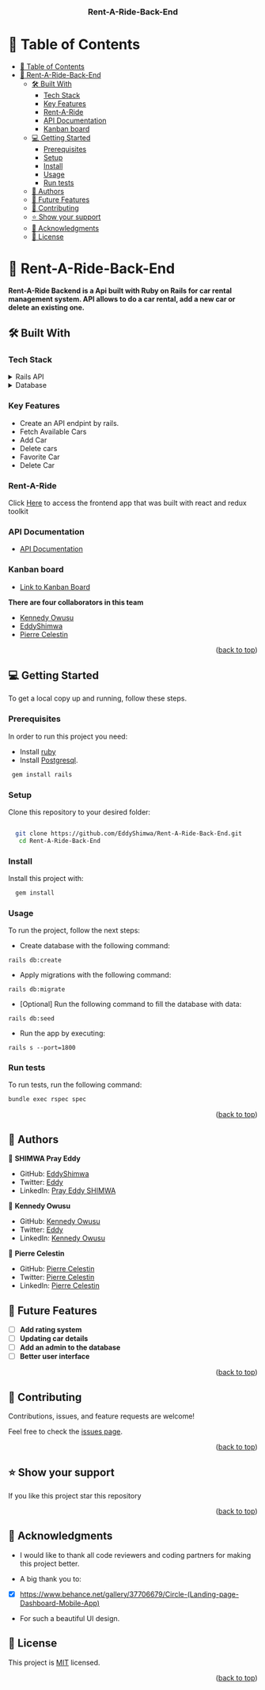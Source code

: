 <a name="readme-top"></a>

<div align="center">


  <h3><b>Rent-A-Ride-Back-End</b></h3>

</div>

# 📗 Table of Contents

- [📗 Table of Contents](#-table-of-contents)
- [📖 Rent-A-Ride-Back-End ](#-rent-a-ride-back-end-)
  - [🛠 Built With ](#-built-with-)
    - [Tech Stack ](#tech-stack-)
    - [Key Features ](#key-features-)
    - [Rent-A-Ride ](#rent-a-ride-)
    - [API Documentation ](#api-documentation-)
    - [Kanban board ](#kanban-board-)
  - [💻 Getting Started ](#-getting-started-)
    - [Prerequisites](#prerequisites)
    - [Setup](#setup)
    - [Install](#install)
    - [Usage](#usage)
    - [Run tests](#run-tests)
  - [👥 Authors ](#-authors-)
  - [🔭 Future Features ](#-future-features-)
  - [🤝 Contributing ](#-contributing-)
  - [⭐️ Show your support ](#️-show-your-support-)
  - [🙏 Acknowledgments ](#-acknowledgments-)
  - [📝 License ](#-license-)


# 📖 Rent-A-Ride-Back-End <a name="about-project"></a>

**Rent-A-Ride Backend is a Api built with Ruby on Rails for car rental management system. API allows to do a car rental, add a new car or delete an existing one.**

## 🛠 Built With <a name="built-with"></a>

### Tech Stack <a name="tech-stack"></a>

<details>
  <summary>Rails API</summary>
  <ul>
    <li><a href="https://www.rubyonrails.org/">Ruby on Rails</a></li>
  </ul>

</details>

<details>
<summary>Database</summary>
  <ul>
    <li><a href="https://www.postgresql.org/">PostgreSQL</a></li>
  </ul>
</details>

### Key Features <a name="key-features"></a>
- Create an API endpint by rails.
- Fetch Available Cars
- Add Car
- Delete cars
- Favorite Car
- Delete Car

### Rent-A-Ride <a name="frontend"></a>

Click [Here](https://github.com/EddyShimwa/Rent-A-Ride) to access the frontend app that was built with react and redux toolkit

### API Documentation <a name="api-documentation"></a>

- [API Documentation](https://documenter.getpostman.com/view/16578935/2s93sZ5taj)

### Kanban board <a name="kanban"></a>
- [Link to Kanban Board](https://github.com/users/EddyShimwa/projects/3)


**There are four collaborators in this team**

- [Kennedy Owusu](https://github.com/kennedyowusu)
- [EddyShimwa](https://github.com/EddyShimwa)
- [Pierre Celestin](https://github.com/Piercel2022)

<p align="right">(<a href="#readme-top">back to top</a>)</p>

## 💻 Getting Started <a name="getting-started"></a>

To get a local copy up and running, follow these steps.

### Prerequisites

In order to run this project you need:
- Install [ruby](https://www.ruby-lang.org/en/)
- Install [Postgresql](https://www.postgresql.org/).

```sh
 gem install rails
```

### Setup

Clone this repository to your desired folder:

```sh

  git clone https://github.com/EddyShimwa/Rent-A-Ride-Back-End.git
   cd Rent-A-Ride-Back-End
```

### Install

Install this project with:

```sh
  gem install

```

### Usage
To run the project, follow the next steps:

- Create database with the following command:

```shell
rails db:create
```

- Apply migrations with the following command:

```shell
rails db:migrate
```

- [Optional] Run the following command to fill the database with data:

```shell
rails db:seed
```

- Run the app by executing:

```shell
rails s --port=1800
```


### Run tests

To run tests, run the following command:

```sh
bundle exec rspec spec
```

<p align="right">(<a href="#readme-top">back to top</a>)</p>

## 👥 Authors <a name="authors"></a>

👤 **SHIMWA Pray Eddy**

- GitHub: [EddyShimwa](https://github.com/EddyShimwa)
- Twitter: [Eddy](https://twitter.com/eddy56388406)
- LinkedIn: [Pray Eddy SHIMWA](https://www.linkedin.com/in/eddy-pray-shimwa/)

👤 **Kennedy Owusu**

- GitHub: [Kennedy Owusu](https://github.com/kennedyowusu)
- Twitter: [Eddy](https://twitter.com/_iamkobby)
- LinkedIn: [Kennedy Owusu](https://https//www.linkedin.com/in/kennedy-owusu/)

👤 **Pierre Celestin**

- GitHub: [Pierre Celestin](https://github.com/Piercel2022)
- Twitter: [Pierre Celestin](https://twitter.com/pier_celestin)
- LinkedIn: [Pierre Celestin](https://linkedin.com/in/piercelestinmax)

<!-- FUTURE FEATURES -->

## 🔭 Future Features <a name="future-features"></a>
- [ ] **Add rating system**
- [ ] **Updating car details**
- [ ] **Add an admin to the database**
- [ ] **Better user interface**

<p align="right">(<a href="#readme-top">back to top</a>)</p>

<!-- CONTRIBUTING -->

## 🤝 Contributing <a name="contributing"></a>

Contributions, issues, and feature requests are welcome!

Feel free to check the [issues page](https://github.com/EddyShimwa/Rent-A-Ride-Back-End/issues).

<p align="right">(<a href="#readme-top">back to top</a>)</p>

<!-- SUPPORT -->

## ⭐️ Show your support <a name="support"></a>


If you like this project star this repository

<p align="right">(<a href="#readme-top">back to top</a>)</p>

<!-- ACKNOWLEDGEMENTS -->

## 🙏 Acknowledgments <a name="acknowledgements"></a>

- I would like to thank all code reviewers and coding partners for making this project better.

- A big thank you to:
- [x] https://www.behance.net/gallery/37706679/Circle-(Landing-page-Dashboard-Mobile-App)
- For such a beautiful UI design.


<!-- LICENSE -->

## 📝 License <a name="license"></a>

This project is [MIT](./LICENSE) licensed.

<p align="right">(<a href="#readme-top">back to top</a>)</p>
